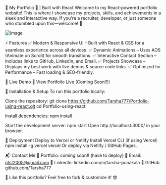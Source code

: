 🌟 My Portfolio 🚀 | Built with React
Welcome to my React-powered portfolio website! This is where I showcase my projects, skills, and achievements in a sleek and interactive way. If you're a recruiter, developer, or just someone who stumbled upon this—welcome! 🎉

![image](https://github.com/user-attachments/assets/9a0f86f3-b3bd-4d60-925a-513c2e211589)


⚡ Features
✅ Modern & Responsive UI – Built with React & CSS for a seamless experience across all devices.
✅ Dynamic Animations – Uses AOS (Animate on Scroll) for smooth transitions.
✅ Interactive Contact Section – Includes links to GitHub, LinkedIn, and Email.
✅ Projects Showcase – Displays my best work with live demos & source code links.
✅ Optimized for Performance – Fast loading & SEO-friendly.

🚀 Live Demo
🔗 View Portfolio Live (Coming Soon!!!)

📂 Installation & Setup
To run this portfolio locally:

Clone the repository:
                    git clone https://github.com/Tarsha777/Portfolio-using-react.git
                    cd Portfolio-using-react
                    
Install dependencies:
                    npm install
                    
Start the development server:
                    npm start
                    Open http://localhost:3000/ in your browser.


🚀 Deployment
Deploy to Vercel or Netlify
Install Vercel CLI (if using Vercel)
npm install -g vercel
vercel
Or deploy via Netlify / GitHub Pages.

📬 Contact Me
💼 Portfolio: coming soon!! (have to deploy)
📧 Email: ptst2005@gmail.com
🔗 LinkedIn: linkedin.com/in/tarsha-ponakala
🐙 GitHub: github.com/Tarsha777

🚀 Like this portfolio? Feel free to fork & customize it! 😎
